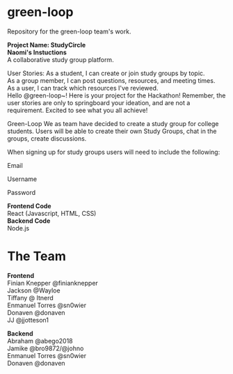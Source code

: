 # green-loop
Repository for the green-loop team's work.

**Project Name: StudyCircle**    
**Naomi's Instuctions**  
A collaborative study group platform.

User Stories:
As a student, I can create or join study groups by topic.  
As a group member, I can post questions, resources, and meeting times.  
As a user, I can track which resources I've reviewed.  
Hello @green-loop~! Here is your project for the Hackathon! Remember, the user stories are only to springboard your ideation, and are not a requirement. Excited to see what you all achieve!  

Green-Loop
We as team have decided to create a study group for college students. Users will be able to create their own Study Groups, chat in the groups, create discussions.

When signing up for study groups users will need to include the following:

Email 

Username  

Password

**Frontend Code**  
React (Javascript, HTML, CSS)   
**Backend Code**  
Node.js

# **The Team**  
**Frontend**  
Finian Knepper @finianknepper  
Jackson @Wayloe   
Tiffany @ Itnerd  
Enmanuel Torres @sn0wier    
Donaven @donaven  
JJ @jjotteson1

**Backend**  
Abraham @abego2018  
Jamike @bro9872/@johno  
Enmanuel Torres @sn0wier  
Donaven @donaven  
